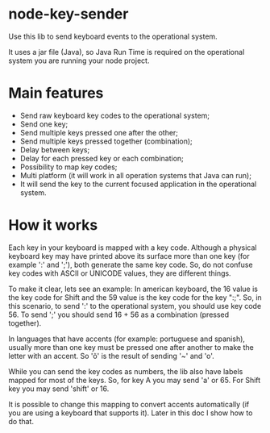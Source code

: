 # node-key-sender

Use this lib to send keyboard events to the operational system. 

It uses a jar file (Java), so Java Run Time is required on the operational system you are running your node project.

# Main features

- Send raw keyboard key codes to the operational system;
- Send one key;
- Send multiple keys pressed one after the other;
- Send multiple keys pressed together (combination);
- Delay between keys;
- Delay for each pressed key or each combination;
- Possibility to map key codes;
- Multi platform (it will work in all operation systems that Java can run);
- It will send the key to the current focused application in the operational system.

# How it works

Each key in your keyboard is mapped with a key code. Although a physical keyboard key may have printed above its surface more than one key (for example ':' and ';'), both generate the same key code. So, do not confuse key codes with ASCII or UNICODE values, they are different things.

To make it clear, lets see an example: In american keyboard, the 16 value is the key code for Shift and the 59 value is the key code for the key ":;". So, in this scenario, to send ':' to the operational system, you should use key code 56. To send ';' you should send 16 + 56 as a combination (pressed together). 

In languages that have accents (for example: portuguese and spanish), usually more than one key must be pressed one after another to make the letter with an accent. So 'õ' is the result of sending '~' and 'o'.

While you can send the key codes as numbers, the lib also have labels mapped for most of the keys. So, for key A you may send 'a' or 65. For Shift key you may send 'shift' or 16.

It is possible to change this mapping to convert accents automatically (if you are using a keyboard that supports it). Later in this doc I show how to do that.

